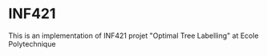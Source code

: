 # INF421
This is an implementation of INF421 projet "Optimal Tree Labelling" at Ecole Polytechnique
